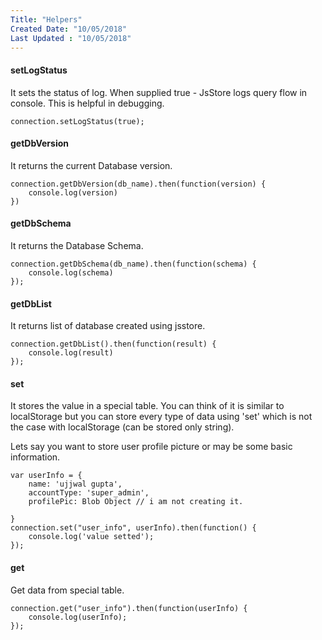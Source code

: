 ```yaml
---
Title: "Helpers"
Created Date: "10/05/2018"
Last Updated : "10/05/2018"
---
```


#### setLogStatus

It sets the status of log. When supplied true - JsStore logs query flow in console. This is helpful in debugging.

```
connection.setLogStatus(true);
```


#### getDbVersion

It returns the current Database version.

```
connection.getDbVersion(db_name).then(function(version) {
    console.log(version)
})
```

#### getDbSchema

It returns the Database Schema.

```
connection.getDbSchema(db_name).then(function(schema) {
    console.log(schema)
});
```

#### getDbList

It returns list of database created using jsstore.

```
connection.getDbList().then(function(result) {
    console.log(result)
});
```

#### set

It stores the value in a special table. You can think of it is similar to localStorage but you can store every type of data using 'set' which is not the case with localStorage (can be stored only string).

Lets say you want to store user profile picture or may be some basic information.

```
var userInfo = {
    name: 'ujjwal gupta',
    accountType: 'super_admin',
    profilePic: Blob Object // i am not creating it.

}
connection.set("user_info", userInfo).then(function() {
    console.log('value setted');
});
```

#### get

Get data from special table.

```
connection.get("user_info").then(function(userInfo) {
    console.log(userInfo); 
});
```



